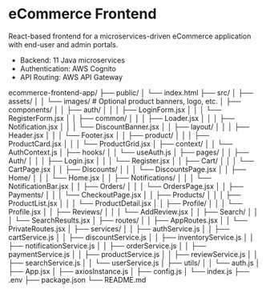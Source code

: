 # eCommerce Frontend

React-based frontend for a microservices-driven eCommerce application with end-user and admin portals.

- Backend: 11 Java microservices
- Authentication: AWS Cognito
- API Routing: AWS API Gateway







ecommerce-frontend-app/
├── public/
│   └── index.html
├── src/
│   ├── assets/
│   │   └── images/              # Optional product banners, logo, etc.
│   ├── components/
│   │   ├── auth/
│   │   │   ├── LoginForm.jsx
│   │   │   └── RegisterForm.jsx
│   │   ├── common/
│   │   │   ├── Loader.jsx
│   │   │   ├── Notification.jsx
│   │   │   └── DiscountBanner.jsx
│   │   ├── layout/
│   │   │   ├── Header.jsx
│   │   │   └── Footer.jsx
│   │   ├── product/
│   │   │   ├── ProductCard.jsx
│   │   │   └── ProductGrid.jsx
│   ├── context/
│   │   └── AuthContext.js
│   ├── hooks/
│   │   └── useAuth.js
│   ├── pages/
│   │   ├── Auth/
│   │   │   ├── Login.jsx
│   │   │   └── Register.jsx
│   │   ├── Cart/
│   │   │   └── CartPage.jsx
│   │   ├── Discounts/
│   │   │   └── DiscountsPage.jsx
│   │   ├── Home/
│   │   │   └── Home.jsx
│   │   ├── Notifications/
│   │   │   └── NotificationBar.jsx
│   │   ├── Orders/
│   │   │   └── OrdersPage.jsx
│   │   ├── Payments/
│   │   │   └── CheckoutPage.jsx
│   │   ├── Products/
│   │   │   ├── ProductList.jsx
│   │   │   └── ProductDetail.jsx
│   │   ├── Profile/
│   │   │   └── Profile.jsx
│   │   ├── Reviews/
│   │   │   └── AddReview.jsx
│   │   ├── Search/
│   │   │   └── SearchResults.jsx
│   ├── routes/
│   │   ├── AppRoutes.jsx
│   │   └── PrivateRoutes.jsx
│   ├── services/
│   │   ├── authService.js
│   │   ├── cartService.js
│   │   ├── discountService.js
│   │   ├── inventoryService.js
│   │   ├── notificationService.js
│   │   ├── orderService.js
│   │   ├── paymentService.js
│   │   ├── productService.js
│   │   ├── reviewService.js
│   │   ├── searchService.js
│   │   └── userService.js
│   ├── utils/
│   │   └── auth.js
│   ├── App.jsx
│   ├── axiosInstance.js
│   ├── config.js
│   └── index.js
├── .env
├── package.json
└── README.md

